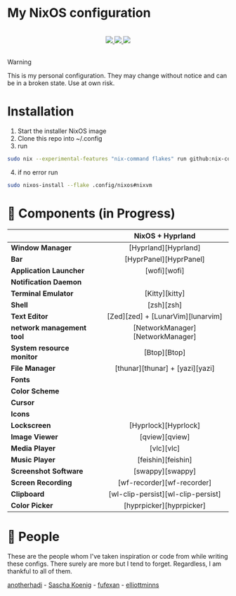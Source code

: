 # My NixOS configuration
<br>
<div align="center">
    <a href="https://github.com/simon-bueler/nixos/">
        <img src="https://img.shields.io/github/repo-size/anotherhadi/nixy?color={primarycolor}&labelColor={backgroundcolor}&style=for-the-badge&logo=github&logoColor={primarycolor}">
    </a>
    <a href="https://nixos.org">
        <img src="https://img.shields.io/badge/NixOS-unstable-blue.svg?style=for-the-badge&labelColor={backgroundcolor}&logo=NixOS&logoColor={primarycolor}&color={primarycolor}">
    </a>
    <a href="https://github.com/simon-bueler/nixos/blob/main/LICENSE">
        <img src="https://img.shields.io/static/v1.svg?style=for-the-badge&label=License&message=MIT&colorA={backgroundcolor}&colorB={primarycolor}&logo=unlicense&logoColor={primarycolor}"/>
    </a>
</div>
<br>

> [!WARNING]
> This is my personal configuration. They may change without notice and can be in a broken state. Use at own risk.

# Installation

1. Start the installer NixOS image
2. Clone this repo into ~/.config
3. run
```sh
sudo nix --experimental-features "nix-command flakes" run github:nix-community/disko/latest -- --mode disko .config/nixos/hosts/nixvm/disko-config.nix
```
4. if no error run
```sh
sudo nixos-install --flake .config/nixos#nixvm
```

# 📓 Components (in Progress)
|                             | NixOS + Hyprland                                                                     |
| --------------------------- | :------------------------------------------------------------------------------------:
| **Window Manager**          | [Hyprland][Hyprland] |
| **Bar**                     | [HyprPanel][HyprPanel] |
| **Application Launcher**    | [wofi][wofi] |
| **Notification Daemon**     |  |
| **Terminal Emulator**       | [Kitty][kitty] |
| **Shell**                   | [zsh][zsh] |
| **Text Editor**             | [Zed][zed] + [LunarVim][lunarvim] |
| **network management tool** | [NetworkManager][NetworkManager]  |
| **System resource monitor** | [Btop][Btop] |
| **File Manager**            | [thunar][thunar] + [yazi][yazi] |
| **Fonts**                   |  |
| **Color Scheme**            |  |
| **Cursor**                  |  |
| **Icons**                   |  |
| **Lockscreen**              | [Hyprlock][Hyprlock] |
| **Image Viewer**            | [qview][qview] |
| **Media Player**            | [vlc][vlc] |
| **Music Player**            | [feishin][feishin] |
| **Screenshot Software**     | [swappy][swappy] |
| **Screen Recording**        | [wf-recorder][wf-recorder] |
| **Clipboard**               | [wl-clip-persist][wl-clip-persist] |
| **Color Picker**            | [hyprpicker][hyprpicker] |

# 👥 People

These are the people whom I've taken inspiration or code from while writing these
configs. There surely are more but I tend to forget. Regardless, I am thankful
to all of them.

[anotherhadi](https://github.com/anotherhadi) - [Sascha Koenig](https://www.youtube.com/@m3tam3re) - [fufexan](https://github.com/fufexan) - [elliottminns](https://github.com/elliottminns)
